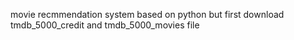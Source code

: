 movie recmmendation system based on python but first download tmdb_5000_credit and tmdb_5000_movies file 
